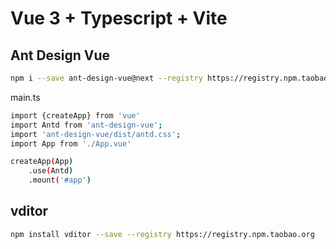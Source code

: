 # Vue 3 + Typescript + Vite

## Ant Design Vue

```bash
npm i --save ant-design-vue@next --registry https://registry.npm.taobao.org
```

main.ts

```bash
import {createApp} from 'vue'
import Antd from 'ant-design-vue';
import 'ant-design-vue/dist/antd.css';
import App from './App.vue'

createApp(App)
    .use(Antd) 
    .mount('#app')
```

## vditor

```bash
npm install vditor --save --registry https://registry.npm.taobao.org
```
